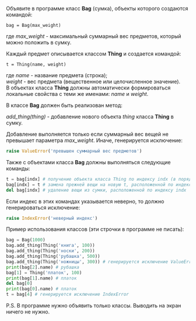Объявите в программе класс **Bag** (сумка), объекты которого создаются командой:

`bag = Bag(max_weight)`

где _max_weight_ - максимальный суммарный вес предметов, который можно положить в сумку.

Каждый предмет описывается классом **Thing** и создается командой:

`t = Thing(name, weight)`

где _name_ - название предмета (строка);  
_weight_ - вес предмета (вещественное или целочисленное значение).  
В объектах класса **Thing** должны автоматически формироваться локальные свойства с теми же именами: _name_ и _weight_.

В классе **Bag** должен быть реализован метод:

_add_thing(thing)_ - добавление нового объекта _thing_ класса **Thing** в сумку.

Добавление выполняется только если суммарный вес вещей не превышает параметра _max_weight_. Иначе, генерируется исключение:
```python
raise ValueError('превышен суммарный вес предметов')
```
Также с объектами класса **Bag** должны выполняться следующие команды:
```python
t = bag[indx] # получение объекта класса Thing по индексу indx (в порядке добавления вещей, начиная с 0)
bag[indx] = t # замена прежней вещи на новую t, расположенной по индексу indx
del bag[indx] # удаление вещи из сумки, расположенной по индексу indx
```
Если индекс в этих командах указывается неверно, то должно генерироваться исключение:
```python
raise IndexError('неверный индекс')
```
Пример использования классов (эти строчки в программе не писать):
```python
bag = Bag(1000)
bag.add_thing(Thing('книга', 100))
bag.add_thing(Thing('носки', 200))
bag.add_thing(Thing('рубашка', 500))
bag.add_thing(Thing('ножницы', 300)) # генерируется исключение ValueError
print(bag[2].name) # рубашка
bag[1] = Thing('платок', 100)
print(bag[1].name) # платок
del bag[0]
print(bag[0].name) # платок
t = bag[4] # генерируется исключение IndexError
```
P.S. В программе нужно объявить только классы. Выводить на экран ничего не нужно.